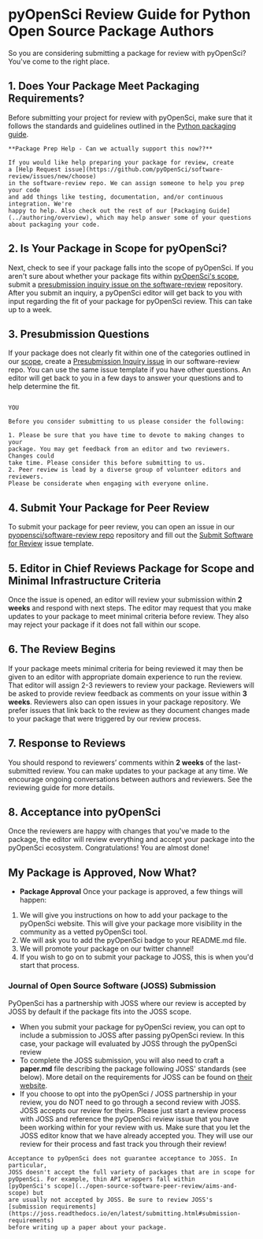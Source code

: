 # pyOpenSci Review Guide for Python Open Source Package Authors

So you are considering submitting a package for review with pyOpenSci? You've 
come to the right place. 

## 1. Does Your Package Meet Packaging Requirements?
Before submitting your project for review with pyOpenSci, make sure that it
follows the standards and guidelines outlined in the 
[Python packaging guide](../authoring/index).

```{note}
**Package Prep Help - Can we actually support this now??**

If you would like help preparing your package for review, create 
a [Help Request issue](https://github.com/pyOpenSci/software-review/issues/new/choose) 
in the software-review repo. We can assign someone to help you prep your code 
and add things like testing, documentation, and/or continuous integration. We're 
happy to help. Also check out the rest of our [Packaging Guide](../authoring/overview), which may help answer some of your questions about packaging your code.
```

## 2. Is Your Package in Scope for pyOpenSci?
Next, check to see if your package falls into the scope of pyOpenSci. If you aren't 
sure about whether your package fits within
[pyOpenSci's scope](../open-source-software-peer-review/aims-and-scope), submit
a [presubmission inquiry issue on the software-review](https://github.com/pyOpenSci/software-review/issues/new?assignees=&labels=0%2Fpresubmission&template=presubmission-inquiry.md&title=)
repository. After you submit an inquiry, a pyOpenSci editor will get back to you 
with input regarding the fit of your package for pyOpenSci review. This can take 
up to a week. 

## 3. Presubmission Questions

If your package does not clearly fit within one of the categories outlined in
our [scope](../open-source-software-peer-review/aims-and-scope), create
a [Presubmission Inquiry issue](https://github.com/pyOpenSci/software-review/issues/new?assignees=&labels=0%2Fpresubmission&template=presubmission-inquiry.md&title=)
in our software-review repo. You can use the same issue template if you have
other questions. An editor will get back to you in a few days to answer your
questions and to help determine the fit.

```{include} ../scope.md

YOU
```

```{note} 
Before you consider submitting to us please consider the following:

1. Please be sure that you have time to devote to making changes to your 
package. You may get feedback from an editor and two reviewers. Changes could 
take time. Please consider this before submitting to us.
2. Peer review is lead by a diverse group of volunteer editors and reviewers. 
Please be considerate when engaging with everyone online.  
```

## 4. Submit Your Package for Peer Review
To submit your package for peer review, you can 
open an issue in our [pyopensci/software-review repo](https://github.com/pyOpenSci/software-review/issues/new/choose/issues/new/choose)
repository and fill out the [Submit Software for Review](https://github.com/pyOpenSci/software-review/issues/new?assignees=&labels=1%2Feditor-checks%2C+New+Submission%21&template=submit-software-for-review.md&title=) issue template. 

## 5. Editor in Chief Reviews Package for Scope and Minimal Infrastructure Criteria
Once the issue is opened, an editor will review your submission within 
**2 weeks** and respond with next steps. The editor may request that you make updates
to your package to meet minimal criteria before review. They also may reject your 
package if it does not fall within our scope. 

## 6. The Review Begins
If your package meets minimal criteria for being 
reviewed it may then be given to an editor with appropriate domain experience 
to run the review. That editor will assign 2-3 reviewers to review your 
package. Reviewers will be asked to provide review feedback  as comments on your 
issue within **3 weeks**. Reviewers also can open issues in your package repository. 
We prefer issues that link back to the review as they document changes made to your 
package that were triggered by our review process.

## 7. Response to Reviews
You should respond to reviewers’ comments within **2 weeks** of the 
last-submitted review. You can make updates to your package at any time. We 
encourage ongoing conversations between authors and reviewers. See the 
reviewing guide for more details.

## 8. Acceptance into pyOpenSci
Once the reviewers are happy with changes that you've made to the package, the
editor will review everything and accept your package into the pyOpenSci ecosystem.
Congratulations! You are almost done!

## My Package is Approved, Now What?

- **Package Approval** Once your package is approved, a few things will happen:
1. We will give you instructions on how to add your package to the pyOpenSci 
website. This will give your package more visibility in the community as a vetted pyOpenSci tool.
2. We will ask you to add the pyOpenSci badge <TODO add image of badge> to your 
README.md file.
3. We will promote your package on our twitter channel!
4. If you wish to go on to submit your package to JOSS, this is when you'd start 
that process. 

### Journal of Open Source Software (JOSS) Submission

PyOpenSci has a partnership with JOSS where our review is accepted by JOSS by
default if the package fits into the JOSS scope.

- When you submit your package for pyOpenSci review, you can opt to include a 
submission to JOSS after passing pyOpenSci review. In this case, your package 
will evaluated by JOSS through the pyOpenSci review
- To complete the JOSS submission, you will also need to craft a **paper.md** 
file describing the package following JOSS' standards (see below). More detail on the requirements for JOSS can be found on [their website](https://joss.readthedocs.io/en/latest/submitting.html#what-should-my-paper-contain).
- If you choose to opt into the pyOpenSci / JOSS partnership in your review, 
you do NOT need to go through a second review with JOSS. JOSS accepts our review
for theirs. Please just start a review process with JOSS and reference the pyOpenSci
review issue that you have been working within for your review with us. Make sure
that you let the JOSS editor know that we have already accepted you. They will use 
our review for their process and fast track you through their review! 

```{note} 
Acceptance to pyOpenSci does not guarantee acceptance to JOSS. In particular, 
JOSS doesn't accept the full variety of packages that are in scope for
pyOpenSci. For example, thin API wrappers fall within
[pyOpenSci's scope](../open-source-software-peer-review/aims-and-scope) but 
are usually not accepted by JOSS. Be sure to review JOSS's 
[submission requirements](https://joss.readthedocs.io/en/latest/submitting.html#submission-requirements) 
before writing up a paper about your package.
```
